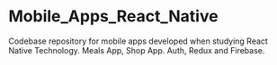 # Mobile_Apps_React_Native
Codebase repository for mobile apps developed when studying React Native Technology. Meals App, Shop App. Auth, Redux and Firebase.  

